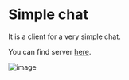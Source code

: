 # Simple chat

It is a client for a very simple chat.

You can find server [here](https://github.com/HappyMary16/simple-chat-server).

![image](https://user-images.githubusercontent.com/43311320/115968059-80a84980-a53e-11eb-9ae8-ab33a6e26fc7.png)
